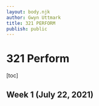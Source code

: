 ```yaml
---
layout: body.njk
author: Gwyn Uttmark
title: 321 PERFORM
publish: public
---
```


# 321 Perform

[toc]

## Week 1 (July 22, 2021)
